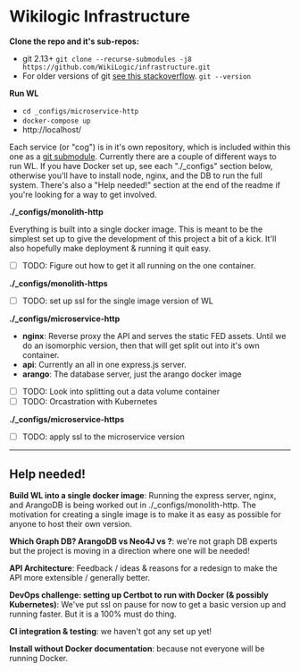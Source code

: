 # Wikilogic Infrastructure

**Clone the repo and it's sub-repos:**

 - git 2.13+ `git clone --recurse-submodules -j8 https://github.com/WikiLogic/infrastructure.git`
 - For older versions of git [see this stackoverflow](https://stackoverflow.com/questions/3796927/how-to-git-clone-including-submodules). `git --version`

**Run WL**

 - `cd _configs/microservice-http`  
 - `docker-compose up`  
 - http://localhost/

Each service (or "cog") is in it's own repository, which is included within this one as a [git submodule](https://git-scm.com/book/en/v2/Git-Tools-Submodules). Currently there are a couple of different ways to run WL. If you have Docker set up, see each "./\_configs" section below, otherwise you'll have to install node, nginx, and the DB to run the full system. There's also a "Help needed!" section at the end of the readme if you're looking for a way to get involved.

**./\_configs/monolith-http**

Everything is built into a single docker image. This is meant to be the simplest set up to give the development of this project a bit of a kick. It'll also hopefully make deployment & running it quit easy.

* [ ] TODO: Figure out how to get it all running on the one container.

**./\_configs/monolith-https**

* [ ] TODO: set up ssl for the single image version of WL

**./\_configs/microservice-http**

* **nginx**: Reverse proxy the API and serves the static FED assets. Until we do an isomorphic version, then that will get split out into it's own container.
* **api**: Currently an all in one express.js server.
* **arango**: The database server, just the arango docker image

* [ ] TODO: Look into splitting out a data volume container
* [ ] TODO: Orcastration with Kubernetes

**./\_configs/microservice-https**

* [ ] TODO: apply ssl to the microservice version

---

## Help needed!

**Build WL into a single docker image**: Running the express server, nginx, and ArangoDB is being worked out in ./\_configs/monolith-http. The motivation for creating a single image is to make it as easy as possible for anyone to host their own version.

**Which Graph DB? ArangoDB vs Neo4J vs ?**: we're not graph DB experts but the project is moving in a direction where one will be needed!

**API Architecture**: Feedback / ideas & reasons for a redesign to make the API more extensible / generally better.

**DevOps challenge: setting up Certbot to run with Docker (& possibly Kubernetes)**: We've put ssl on pause for now to get a basic version up and running faster. But it is a 100% must do thing.

**CI integration & testing**: we haven't got any set up yet!

**Install without Docker documentation**: because not everyone will be running Docker.
